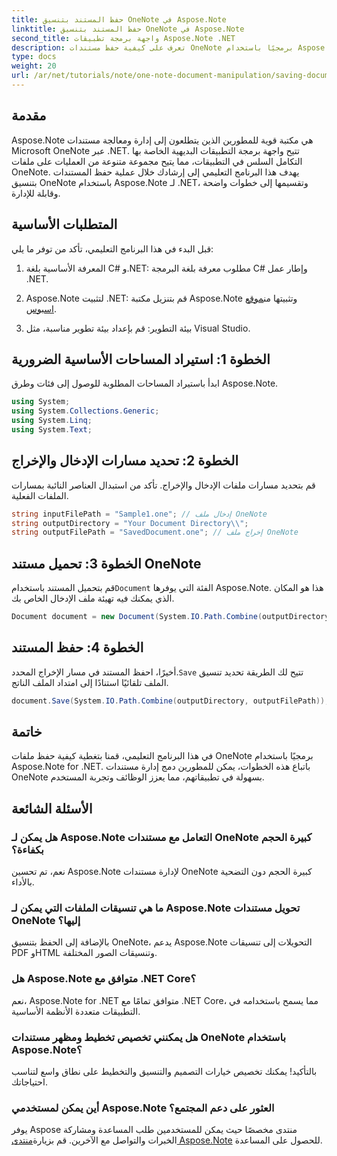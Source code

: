 ```yaml
---
title: حفظ المستند بتنسيق OneNote في Aspose.Note
linktitle: حفظ المستند بتنسيق OneNote في Aspose.Note
second_title: واجهة برمجة تطبيقات Aspose.Note .NET
description: تعرف على كيفية حفظ مستندات OneNote برمجيًا باستخدام Aspose.Note for .NET في هذا البرنامج التعليمي الشامل. اكتشف دليلًا خطوة بخطوة يرشدك خلال العملية بأكملها - من تحميل ملفات OneNote الموجودة إلى حفظها بالتنسيق المطلوب.
type: docs
weight: 20
url: /ar/net/tutorials/note/one-note-document-manipulation/saving-document-to-one-note-format/
---
```

## مقدمة

Aspose.Note هي مكتبة قوية للمطورين الذين يتطلعون إلى إدارة ومعالجة مستندات Microsoft OneNote عبر .NET. تتيح واجهة برمجة التطبيقات البديهية الخاصة بها التكامل السلس في التطبيقات، مما يتيح مجموعة متنوعة من العمليات على ملفات OneNote. يهدف هذا البرنامج التعليمي إلى إرشادك خلال عملية حفظ المستندات بتنسيق OneNote باستخدام Aspose.Note لـ .NET، وتقسيمها إلى خطوات واضحة وقابلة للإدارة.

## المتطلبات الأساسية

قبل البدء في هذا البرنامج التعليمي، تأكد من توفر ما يلي:

1. المعرفة الأساسية بلغة C# و.NET: مطلوب معرفة بلغة البرمجة C# وإطار عمل .NET.
   
2. Aspose.Note لتثبيت .NET: قم بتنزيل مكتبة Aspose.Note وتثبيتها من[موقع اسبوس](https://releases.aspose.com/note/net/).

3. بيئة التطوير: قم بإعداد بيئة تطوير مناسبة، مثل Visual Studio.

## الخطوة 1: استيراد المساحات الأساسية الضرورية

ابدأ باستيراد المساحات المطلوبة للوصول إلى فئات وطرق Aspose.Note.

```csharp
using System;
using System.Collections.Generic;
using System.Linq;
using System.Text;
```

## الخطوة 2: تحديد مسارات الإدخال والإخراج

قم بتحديد مسارات ملفات الإدخال والإخراج. تأكد من استبدال العناصر النائبة بمسارات الملفات الفعلية.

```csharp
string inputFilePath = "Sample1.one"; // إدخال ملف OneNote
string outputDirectory = "Your Document Directory\\";
string outputFilePath = "SavedDocument.one"; // إخراج ملف OneNote
```

## الخطوة 3: تحميل مستند OneNote

 قم بتحميل المستند باستخدام`Document` الفئة التي يوفرها Aspose.Note. هذا هو المكان الذي يمكنك فيه تهيئة ملف الإدخال الخاص بك.

```csharp
Document document = new Document(System.IO.Path.Combine(outputDirectory, inputFilePath));
```

## الخطوة 4: حفظ المستند

 أخيرًا، احفظ المستند في مسار الإخراج المحدد.`Save` تتيح لك الطريقة تحديد تنسيق الملف تلقائيًا استنادًا إلى امتداد الملف الناتج.

```csharp
document.Save(System.IO.Path.Combine(outputDirectory, outputFilePath));
```

## خاتمة

في هذا البرنامج التعليمي، قمنا بتغطية كيفية حفظ ملفات OneNote برمجيًا باستخدام Aspose.Note for .NET. باتباع هذه الخطوات، يمكن للمطورين دمج إدارة مستندات OneNote بسهولة في تطبيقاتهم، مما يعزز الوظائف وتجربة المستخدم.

## الأسئلة الشائعة

### هل يمكن لـ Aspose.Note التعامل مع مستندات OneNote كبيرة الحجم بكفاءة؟

نعم، تم تحسين Aspose.Note لإدارة مستندات OneNote كبيرة الحجم دون التضحية بالأداء.

### ما هي تنسيقات الملفات التي يمكن لـ Aspose.Note تحويل مستندات OneNote إليها؟

بالإضافة إلى الحفظ بتنسيق OneNote، يدعم Aspose.Note التحويلات إلى تنسيقات PDF وHTML وتنسيقات الصور المختلفة.

### هل Aspose.Note متوافق مع .NET Core؟

نعم، Aspose.Note for .NET متوافق تمامًا مع .NET Core، مما يسمح باستخدامه في التطبيقات متعددة الأنظمة الأساسية.

### هل يمكنني تخصيص تخطيط ومظهر مستندات OneNote باستخدام Aspose.Note؟

بالتأكيد! يمكنك تخصيص خيارات التصميم والتنسيق والتخطيط على نطاق واسع لتناسب احتياجاتك.

### أين يمكن لمستخدمي Aspose.Note العثور على دعم المجتمع؟

 يوفر Aspose منتدى مخصصًا حيث يمكن للمستخدمين طلب المساعدة ومشاركة الخبرات والتواصل مع الآخرين. قم بزيارة[منتدى Aspose.Note](https://forum.aspose.com/c/note/28) للحصول على المساعدة.